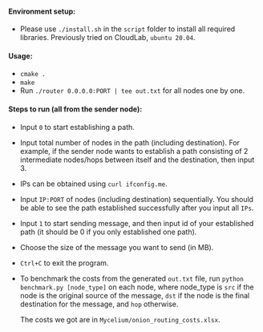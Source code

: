 #### Environment setup:
- Please use `./install.sh` in the `script` folder to install all required libraries. Previously tried on
  CloudLab, `ubuntu 20.04`.

#### Usage:
- `cmake .`
- `make`
- Run `./router 0.0.0.0:PORT | tee out.txt` for all nodes one by one.

#### Steps to run (all from the sender node):
- Input `0` to start establishing a path.
- Input total number of nodes in the path (including destination). For example,
   if the sender node wants to establish a path consisting of 2 intermediate nodes/hops between
   itself and the destination, then input 3.
- IPs can be obtained using `curl ifconfig.me`.
- Input `IP:PORT` of nodes (including destination) sequentially. You should be
   able to see the path established successfully after you input all `IPs`.
- Input `1` to start sending message, and then input id of your established
   path (it should be 0 if you only established one path).
- Choose the size of the message you want to send (in MB).
- `Ctrl+C` to exit the program.
- To benchmark the costs from the generated `out.txt` file,
  run `python benchmark.py [node_type]` on each node, where node_type is
  `src` if the node is the original source of the message,
  `dst` if the node is the final destination for the message,
  and `hop` otherwise.

  The costs we got are in `Mycelium/onion_routing_costs.xlsx`.
